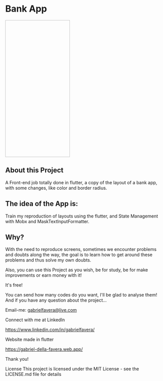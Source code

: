 # Bank App

<p float="left">
 <img "https://i.imgur.com/uSsAUc7.png" width="204" height="433" />
</p>



## About this Project
A Front-end job totally done in flutter, a copy of the layout of a bank app, with some changes, like color and border radius.

## The idea of the App is:
Train my reproduction of layouts using the flutter, and State Management with Mobx and MaskTextInputFormatter.

## Why?
With the need to reproduce screens, sometimes we encounter problems and doubts along the way, the goal is to learn how to get around these problems and thus solve my own doubts.

Also, you can use this Project as you wish, be for study, be for make improvements or earn money with it!

It's free!

You can send how many codes do you want, I'll be glad to analyse them! And if you have any question about the project...

Email-me: gabrielfavera@live.com

Connect with me at LinkedIn

https://www.linkedin.com/in/gabrielfavera/

Website made in flutter

https://gabriel-della-favera.web.app/

Thank you!

License This project is licensed under the MIT License - see the LICENSE.md file for details
